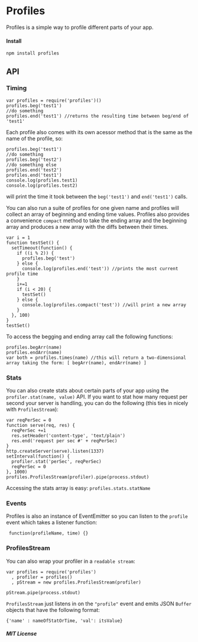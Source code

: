 
Profiles
========

Profiles is a simple way to profile different parts of your app.

#### Install

    npm install profiles

## API

### Timing

    var profiles = require('profiles')()
    profiles.beg('test1')
    //do something
    profiles.end('test1') //returns the resulting time between beg/end of 'test1'

Each profile also comes with its own acessor method that is the same as the name of the profile, so:

    profiles.beg('test1')
    //do something
    profiles.beg('test2')
    //do something else
    profiles.end('test2')
    profiles.end('test1') 
    console.log(profiles.test1)
    console.log(profiles.test2)

will print the time it took between the `beg('test1')` and `end('test1')` calls.

You can also run a suite of profiles for one given name and profiles will collect an array of beginning and ending time values.
Profiles also provides a convenience `compact` method to take the ending array and the beginning array and produces a new array with the diffs between their times.


    var i = 1
    function testSet() {
      setTimeout(function() {
        if ((i % 2)) {
          profiles.beg('test')
        } else {
          console.log(profiles.end('test')) //prints the most current profile time
        }
        i+=1
        if (i < 20) {
          testSet()
        } else {
          console.log(profiles.compact('test')) //will print a new array
        }
      }, 100)
    }
    testSet()

To access the begging and ending array call the following functions:

    profiles.begArr(name)
    profiles.endArr(name)
    var both = profiles.times(name) //this will return a two-dimensional array taking the form: [ begArr(name), endArr(name) ]


### Stats
You can also create stats about certain parts of your app using the `profiler.stat(name, value)` API. If you want to stat how 
many request per second your server is handling, you can do the following (this ties in nicely with `ProfilesStream`):

    var reqPerSec = 0
    function serve(req, res) {
      reqPerSec +=1
      res.setHeader('content-type', 'text/plain')
      res.end('request per sec #' + reqPerSec)
    }
    http.createServer(serve).listen(1337)
    setInterval(function() {
      profiler.stat('perSec', reqPerSec)
      reqPerSec = 0
    }, 1000)
    profiles.ProfilesStream(profiler).pipe(process.stdout)

Accessing the stats array is easy: `profiles.stats.statName`


### Events
Profiles is also an instance of EventEmitter so you can listen to the `profile` event which takes a listener function:

     function(profileName, time) {}

### ProfilesStream
You can also wrap your profiler in a `readable stream`:

    var profiles = require('profiles')
      , profiler = profiles()
      , pStream = new profiles.ProfilesStream(profiler)

    pStream.pipe(process.stdout)

`ProfilesStream` just listens in on the `"profile"` event and emits JSON `Buffer` objects that have the following format:
    
    {'name' : nameOfStatOrTime, 'val': itsValue}


##### MIT License

